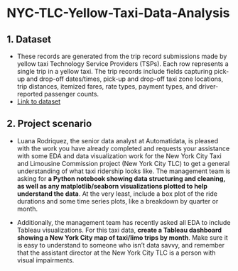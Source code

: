 
# NYC-TLC-Yellow-Taxi-Data-Analysis

## 1. Dataset
- These records are generated from the trip record submissions made by yellow taxi Technology Service Providers (TSPs). Each row represents a single trip in a yellow taxi. The trip records include fields capturing pick-up and drop-off dates/times, pick-up and drop-off taxi zone locations, trip distances, itemized fares, rate types, payment types, and driver-reported passenger counts.
- [Link to dataset](https://catalog.data.gov/dataset/2017-yellow-taxi-trip-data)

## 2.  Project scenario
- Luana Rodriquez, the senior data analyst at Automatidata, is pleased with the work you have already completed and requests your assistance with some EDA and data visualization work for the New York City Taxi and Limousine Commission project (New York City TLC) to get a general understanding of what taxi ridership looks like. The management team is asking for **a Python notebook showing data structuring and cleaning, as well as any matplotlib/seaborn visualizations plotted to help understand the data**. At the very least, include a box plot of the ride durations and some time series plots, like a breakdown by quarter or month.

- Additionally, the management team has recently asked all EDA to include Tableau visualizations. For this taxi data, **create a Tableau dashboard showing a New York City map of taxi/limo trips by month**. Make sure it is easy to understand to someone who isn’t data savvy, and remember that the assistant director at the New York City TLC is a person with visual impairments.

 